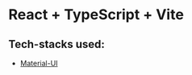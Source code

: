 # React + TypeScript + Vite


## Tech-stacks used:

- [Material-UI](https://mui.com/material-ui/getting-started/installation/)

